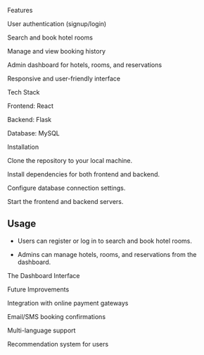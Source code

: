 Features

User authentication (signup/login)

Search and book hotel rooms

Manage and view booking history

Admin dashboard for hotels, rooms, and reservations

Responsive and user-friendly interface

Tech Stack

Frontend: React

Backend: Flask

Database: MySQL

Installation

Clone the repository to your local machine.

Install dependencies for both frontend and backend.

Configure database connection settings.

Start the frontend and backend servers.

## Usage

- Users can register or log in to search and book hotel rooms.

- Admins can manage hotels, rooms, and reservations from the dashboard.

The Dashboard Interface


Future Improvements

Integration with online payment gateways

Email/SMS booking confirmations

Multi-language support

Recommendation system for users
